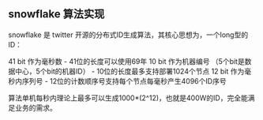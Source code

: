 ## snowflake 算法实现

snowflake 是 twitter 开源的分布式ID生成算法，其核心思想为，一个long型的ID：

41 bit 作为毫秒数 - 41位的长度可以使用69年
10 bit 作为机器编号 （5个bit是数据中心，5个bit的机器ID） - 10位的长度最多支持部署1024个节点
12 bit 作为毫秒内序列号 - 12位的计数顺序号支持每个节点每毫秒产生4096个ID序号



算法单机每秒内理论上最多可以生成1000*(2^12)，也就是400W的ID，完全能满足业务的需求。
